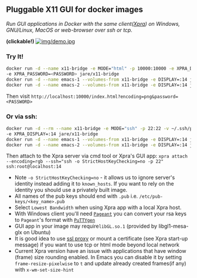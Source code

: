 ## Pluggable X11 GUI for docker images  

*Run GUI applications in Docker with the same client([Xpra](https://xpra.org/)) on Windows, GNU/Linux, MacOS or web-browser over ssh or tcp.*

**(clickable!)**
[![img/demo.jpg](https://github.com/JAremko/docker-x11-bridge/raw/master/img/demo.jpg)](https://github.com/JAremko/docker-x11-bridge/raw/master/img/demoHD.jpg)

### Try It!
``` bash
docker run -d --name x11-bridge -e MODE="html" -p 10000:10000 -e XPRA_DISPLAY=:14 \
-e XPRA_PASSWORD=<PASSWORD> jare/x11-bridge
docker run -d --name emacs-1 --volumes-from x11-bridge -e DISPLAY=:14 jare/emacs emacs
docker run -d --name emacs-2 --volumes-from x11-bridge -e DISPLAY=:14 jare/emacs emacs
```
Then visit `http://localhost:10000/index.html?encoding=png&password=<PASSWORD>`

### Or via ssh:
``` bash
docker run -d --rm --name x11-bridge -e MODE="ssh" -p 22:22 -v ~/.ssh/pub_rsa:/etc/pub-keys/me.pub \
-e XPRA_DISPLAY=:14 jare/x11-bridge
docker run -d --name emacs-1 --volumes-from x11-bridge -e DISPLAY=:14 jare/emacs emacs
docker run -d --name emacs-2 --volumes-from x11-bridge -e DISPLAY=:14 jare/emacs emacs
```
Then attach to the Xpra server via cmd tool or Xpra's GUI app:
`xpra attach --encoding=rgb --ssh="ssh -o StrictHostKeyChecking=no -p 22" ssh:root@localhost:14`

 - Note `-o StrictHostKeyChecking=no` - it allows us to ignore server's identity instead adding it to `known_hosts`. If you want to rely on the identity you should use a privately built image.
 - All names of the pub keys should end with `.pub` i.e. `/etc/pub-keys/<key_name>.pub`
 - Select `Lowest Bandwidth` when using Xpra app with a local Xpra host.
 - With Windows client you'll need [`Pageant`](http://www.chiark.greenend.org.uk/~sgtatham/putty/download.html) you can convert your rsa keys to `Pageant`'s format with [`PuTTYgen`](http://www.chiark.greenend.org.uk/~sgtatham/putty/download.html)
 - GUI app in your image may require`libGL.so.1` (provided by libgl1-mesa-glx on Ubuntu)
 - It is good idea to use [ssl proxy](https://github.com/JrCs/docker-letsencrypt-nginx-proxy-companion) or mount a certificate (see Xpra start-up message) if you want to use tcp or html mode beyond local network
 - Current Xpra version have an issue with applications that have window (frame) size rounding enabled. In Emacs you can disable it by setting `frame-resize-pixelwise` to `t` and update already created frames(if any) with `x-wm-set-size-hint`
